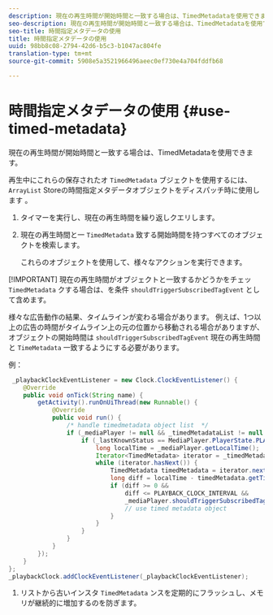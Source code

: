 ```yaml
---
description: 現在の再生時間が開始時間と一致する場合は、TimedMetadataを使用できます。
seo-description: 現在の再生時間が開始時間と一致する場合は、TimedMetadataを使用できます。
seo-title: 時間指定メタデータの使用
title: 時間指定メタデータの使用
uuid: 98bb8c08-2794-42d6-b5c3-b1047ac804fe
translation-type: tm+mt
source-git-commit: 5908e5a3521966496aeec0ef730e4a704fddfb68

---
```



# 時間指定メタデータの使用 {#use-timed-metadata}

現在の再生時間が開始時間と一致する場合は、TimedMetadataを使用できます。

再生中にこれらの保存されたオ `TimedMetadata` ブジェクトを使用するには、 `ArrayList` Storeの時間指定メタデータオブジェクトをディスパッチ時に使用します [](../../ad-insertion/custom-tags-configure/android-1.4-timed-metadata-store.md)。

1. タイマーを実行し、現在の再生時間を繰り返しクエリします。
1. 現在の再生時間と一 `TimedMetadata` 致する開始時間を持つすべてのオブジェクトを検索します。

   これらのオブジェクトを使用して、様々なアクションを実行できます。

[!IMPORTANT]
現在の再生時間がオブジェクトと一致するかどうかをチェッ `TimedMetadata` クする場合は、を条件 `shouldTriggerSubscribedTagEvent` として含めます。

様々な広告動作の結果、タイムラインが変わる場合があります。 例えば、1つ以上の広告の時間がタイムライン上の元の位置から移動される場合がありますが、オブジェクトの開始時間は `shouldTriggerSubscribedTagEvent` 現在の再生時間と `TimeMetadata` 一致するようにする必要があります。

例：

```java
 _playbackClockEventListener = new Clock.ClockEventListener() {
    @Override
    public void onTick(String name) {
        getActivity().runOnUiThread(new Runnable() {
            @Override
            public void run() {
                /* handle timedmetadata object list  */ 
                if (_mediaPlayer != null && _timedMetadataList != null && _timedMetadataList.size() > 0) {
                    if (_lastKnownStatus == MediaPlayer.PlayerState.PLAYING) {
                        long localTime = _mediaPlayer.getLocalTime();
                        Iterator<TimedMetadata> iterator = _timedMetadataList.iterator(); 
                        while (iterator.hasNext()) {
                            TimedMetadata timedMetadata = iterator.next();
                            long diff = localTime - timedMetadata.getTime();
                            if (diff >= 0 &&
                                diff <= PLAYBACK_CLOCK_INTERVAL &&
                                _mediaPlayer.shouldTriggerSubscribedTagEvent()) {
                                // use timed metadata object
                            }
                        }
                    }
                }
            }
        });
    }
};
_playbackClock.addClockEventListener(_playbackClockEventListener);
```

1. リストから古いインスタ `TimedMetadata` ンスを定期的にフラッシュし、メモリが継続的に増加するのを防ぎます。